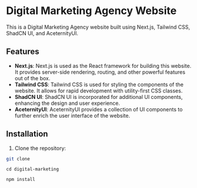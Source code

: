 # Digital Marketing Agency Website

This is a Digital Marketing Agency website built using Next.js, Tailwind CSS, ShadCN UI, and AceternityUI.

## Features

- **Next.js**: Next.js is used as the React framework for building this website. It provides server-side rendering, routing, and other powerful features out of the box.
- **Tailwind CSS**: Tailwind CSS is used for styling the components of the website. It allows for rapid development with utility-first CSS classes.
- **ShadCN UI**: ShadCN UI is incorporated for additional UI components, enhancing the design and user experience.
- **AceternityUI**: AceternityUI provides a collection of UI components to further enrich the user interface of the website.

## Installation

1. Clone the repository:

```bash
git clone 
```

``` Navigate to the project directory 
cd digital-marketing
```

``` Install Dependencies
npm install
```





